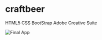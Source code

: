 # craftbeer

HTML5 CSS BootStrap Adobe Creative Suite

![Final App](https://derekwebdev.com/images/craftbeer.png)
